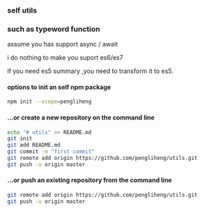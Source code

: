 ### self utils 

### such as typeword function

assume you has support async / await

i do nothing to make you suport es6/es7

if you need es5 summary ,you need to transform it to es5.


#### options to init an self npm package
```bash
npm init --scope=pengliheng
```

#### …or create a new repository on the command line
```bash
echo "# utils" >> README.md
git init
git add README.md
git commit -m "first commit"
git remote add origin https://github.com/pengliheng/utils.git
git push -u origin master
```

#### …or push an existing repository from the command line
```bash
git remote add origin https://github.com/pengliheng/utils.git
git push -u origin master
```